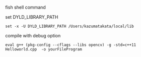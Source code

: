 
fish shell command

set DYLD_LIBRARY_PATH
```
set -x -U DYLD_LIBRARY_PATH /Users/kazumatakata/local/lib
```
compile with debug option
```
eval g++ (pkg-config --cflags --libs opencv) -g -std=c++11  Helloworld.cpp  -o yourFileProgram  
```
